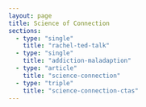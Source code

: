 ```yaml
---
layout: page
title: Science of Connection
sections:
  - type: "single"
    title: "rachel-ted-talk"
  - type: "single"
    title: "addiction-maladaption"
  - type: "article"
    title: "science-connection"
  - type: "triple"
    title: "science-connection-ctas"
---
```

